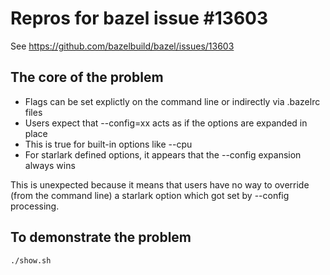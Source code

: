 # Repros for bazel issue #13603

See https://github.com/bazelbuild/bazel/issues/13603

## The core of the problem

- Flags can be set explictly on the command line or indirectly via .bazelrc files
- Users expect that --config=xx acts as if the options are expanded in place
- This is true for built-in options like --cpu
- For starlark defined options, it appears that the --config expansion always
  wins

This is unexpected because it means that users have no way to override (from
the command line) a starlark option which got set by --config processing.

## To demonstrate the problem

```
./show.sh
```
